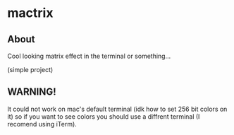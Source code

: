 # mactrix
## About
Cool looking matrix effect in the terminal or something...

(simple project)

## WARNING!
It could not work on mac's default terminal (idk how to set 256 bit colors on it) so if you want to see colors you should use a diffrent terminal (I recomend using iTerm).
